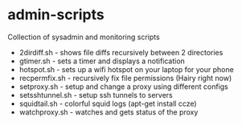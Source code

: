 # admin-scripts
Collection of sysadmin and monitoring scripts

- 2dirdiff.sh - shows file diffs recursively between 2 directories
- gtimer.sh - sets a timer and displays a notification
- hotspot.sh - sets up a wifi hotspot on your laptop for your phone
- recpermfix.sh - recursively fix file permissions (Hairy right now)
- setproxy.sh - setup and change a proxy using different configs
- setsshtunnel.sh - setup ssh tunnels to servers
- squidtail.sh - colorful squid logs (apt-get install ccze)
- watchproxy.sh - watches and gets status of the proxy 
